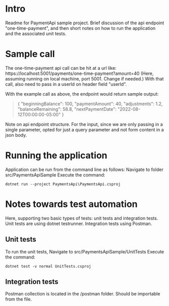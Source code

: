 ﻿
# Intro
Readme for PaymentApi sample project. 
Brief discussion of the api endpoint "one-time-payment", and then short notes on how to run the application and the associated unit tests.

# Sample call
The one-time-payment api call can be hit at a url like: 
https://localhost:5001/payments/one-time-payment?amount=40
(Here, assuming running on local machine, port 5001. Change if needed.) 
With that call, also need to pass in a userId on header field "userId".

With the example call as above, the endpoint would return sample output: 

> {
    "beginningBalance": 100,
    "paymentAmount": 40,
    "adjustments": 1.2,
    "balanceRemaining": 58.8,
    "nextPaymentDate": "2022-08-12T00:00:00-05:00"
}

Note on api endpoint structure. For the input, since we are only passing in a single parameter, opted for just a query parameter and not form content in a json body. 


# Running the application
Application can be run from the command line as follows: 
Navigate to folder src/PaymentsApiSample
Execute the command: 

    dotnet run --project PaymentsApi\PaymentsApi.csproj

# Notes towards test automation
Here, supporting two basic types of tests: unit tests and integration tests. 
Unit tests are using dotnet testrunner. Integration tests using Postman. 
## Unit tests
To run the unit tests, 
Navigate to src/PaymentsApiSample/UnitTests 
Execute the command: 

    dotnet test -v normal UnitTests.csproj

## Integration tests
Postman collection is located in the /postman folder. Should be importable from the file. 

